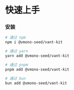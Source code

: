 # 快速上手

### 安装

```bash
# 通过 npm
npm i @vmono-seed/vant-kit

# 通过 yarn
yarn add @vmono-seed/vant-kit

# 通过 pnpm
pnpm add @vmono-seed/vant-kit

# 通过 bun
bun add @vmono-seed/vant-kit
```
